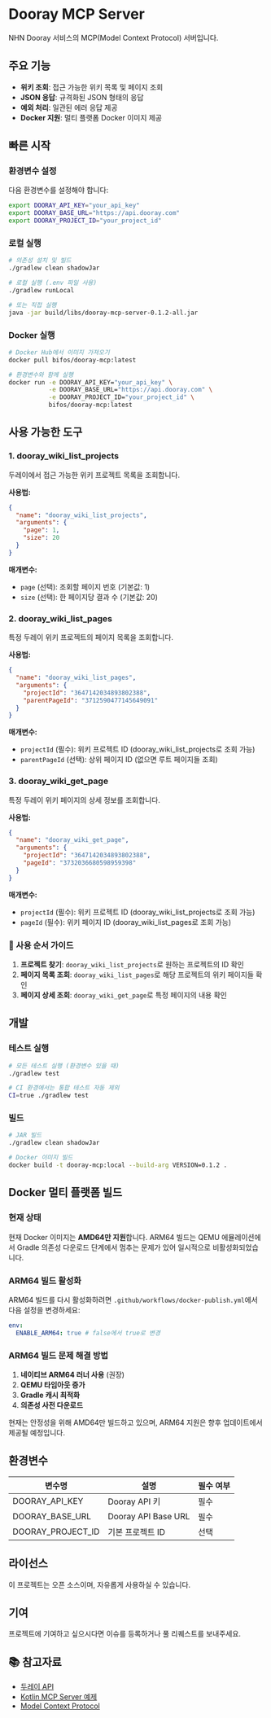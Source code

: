 # Dooray MCP Server

NHN Dooray 서비스의 MCP(Model Context Protocol) 서버입니다.

## 주요 기능

- **위키 조회**: 접근 가능한 위키 목록 및 페이지 조회
- **JSON 응답**: 규격화된 JSON 형태의 응답
- **예외 처리**: 일관된 에러 응답 제공
- **Docker 지원**: 멀티 플랫폼 Docker 이미지 제공

## 빠른 시작

### 환경변수 설정

다음 환경변수를 설정해야 합니다:

```bash
export DOORAY_API_KEY="your_api_key"
export DOORAY_BASE_URL="https://api.dooray.com"
export DOORAY_PROJECT_ID="your_project_id"
```

### 로컬 실행

```bash
# 의존성 설치 및 빌드
./gradlew clean shadowJar

# 로컬 실행 (.env 파일 사용)
./gradlew runLocal

# 또는 직접 실행
java -jar build/libs/dooray-mcp-server-0.1.2-all.jar
```

### Docker 실행

```bash
# Docker Hub에서 이미지 가져오기
docker pull bifos/dooray-mcp:latest

# 환경변수와 함께 실행
docker run -e DOORAY_API_KEY="your_api_key" \
           -e DOORAY_BASE_URL="https://api.dooray.com" \
           -e DOORAY_PROJECT_ID="your_project_id" \
           bifos/dooray-mcp:latest
```

## 사용 가능한 도구

### 1. dooray_wiki_list_projects

두레이에서 접근 가능한 위키 프로젝트 목록을 조회합니다.

**사용법:**

```json
{
  "name": "dooray_wiki_list_projects",
  "arguments": {
    "page": 1,
    "size": 20
  }
}
```

**매개변수:**

- `page` (선택): 조회할 페이지 번호 (기본값: 1)
- `size` (선택): 한 페이지당 결과 수 (기본값: 20)

### 2. dooray_wiki_list_pages

특정 두레이 위키 프로젝트의 페이지 목록을 조회합니다.

**사용법:**

```json
{
  "name": "dooray_wiki_list_pages",
  "arguments": {
    "projectId": "3647142034893802388",
    "parentPageId": "3712590477145649091"
  }
}
```

**매개변수:**

- `projectId` (필수): 위키 프로젝트 ID (dooray_wiki_list_projects로 조회 가능)
- `parentPageId` (선택): 상위 페이지 ID (없으면 루트 페이지들 조회)

### 3. dooray_wiki_get_page

특정 두레이 위키 페이지의 상세 정보를 조회합니다.

**사용법:**

```json
{
  "name": "dooray_wiki_get_page",
  "arguments": {
    "projectId": "3647142034893802388",
    "pageId": "3732036680598959398"
  }
}
```

**매개변수:**

- `projectId` (필수): 위키 프로젝트 ID (dooray_wiki_list_projects로 조회 가능)
- `pageId` (필수): 위키 페이지 ID (dooray_wiki_list_pages로 조회 가능)

### 📝 사용 순서 가이드

1. **프로젝트 찾기**: `dooray_wiki_list_projects`로 원하는 프로젝트의 ID 확인
2. **페이지 목록 조회**: `dooray_wiki_list_pages`로 해당 프로젝트의 위키 페이지들 확인
3. **페이지 상세 조회**: `dooray_wiki_get_page`로 특정 페이지의 내용 확인

## 개발

### 테스트 실행

```bash
# 모든 테스트 실행 (환경변수 있을 때)
./gradlew test

# CI 환경에서는 통합 테스트 자동 제외
CI=true ./gradlew test
```

### 빌드

```bash
# JAR 빌드
./gradlew clean shadowJar

# Docker 이미지 빌드
docker build -t dooray-mcp:local --build-arg VERSION=0.1.2 .
```

## Docker 멀티 플랫폼 빌드

### 현재 상태

현재 Docker 이미지는 **AMD64만 지원**합니다. ARM64 빌드는 QEMU 에뮬레이션에서 Gradle 의존성 다운로드 단계에서 멈추는 문제가 있어 일시적으로 비활성화되었습니다.

### ARM64 빌드 활성화

ARM64 빌드를 다시 활성화하려면 `.github/workflows/docker-publish.yml`에서 다음 설정을 변경하세요:

```yaml
env:
  ENABLE_ARM64: true # false에서 true로 변경
```

### ARM64 빌드 문제 해결 방법

1. **네이티브 ARM64 러너 사용** (권장)
2. **QEMU 타임아웃 증가**
3. **Gradle 캐시 최적화**
4. **의존성 사전 다운로드**

현재는 안정성을 위해 AMD64만 빌드하고 있으며, ARM64 지원은 향후 업데이트에서 제공될 예정입니다.

## 환경변수

| 변수명            | 설명                | 필수 여부 |
| ----------------- | ------------------- | --------- |
| DOORAY_API_KEY    | Dooray API 키       | 필수      |
| DOORAY_BASE_URL   | Dooray API Base URL | 필수      |
| DOORAY_PROJECT_ID | 기본 프로젝트 ID    | 선택      |

## 라이선스

이 프로젝트는 오픈 소스이며, 자유롭게 사용하실 수 있습니다.

## 기여

프로젝트에 기여하고 싶으시다면 이슈를 등록하거나 풀 리퀘스트를 보내주세요.

## 📚 참고자료

- [두레이 API](https://helpdesk.dooray.com/share/pages/9wWo-xwiR66BO5LGshgVTg/2939987647631384419)
- [Kotlin MCP Server 예제](https://github.com/modelcontextprotocol/kotlin-sdk/blob/main/samples/weather-stdio-server/src/main/kotlin/io/modelcontextprotocol/sample/server/McpWeatherServer.kt)
- [Model Context Protocol](https://modelcontextprotocol.io/introduction)
